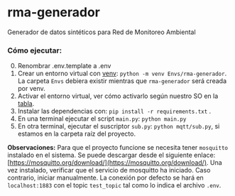 # rma-generador
Generador de datos sintéticos para Red de Monitoreo Ambiental

### Cómo ejecutar:
0. Renombrar .env.template a .env
1. Crear un entorno virtual con [venv](https://docs.python.org/3/library/venv.html): `python -m venv Envs/rma-generador`. La carpeta `Envs` debiera existir mientras que `rma-generador` será creada por venv.
2. Activar el entorno virtual, ver cómo activarlo según nuestro SO en la [tabla](https://docs.python.org/3/library/venv.html#how-venvs-work). 
3. Instalar las dependencias con: `pip install -r requirements.txt` .
4. En una terminal ejecutar el script `main.py`: `python main.py`
5. En otra terminal, ejecutar el suscriptor `sub.py`: `python mqtt/sub.py`, si estamos en la carpeta raíz del proyecto. 

**Observaciones:**
Para que el proyecto funcione se necesita tener `mosquitto` instalado en el sistema. Se puede descargar desde el siguiente enlace: [https://mosquitto.org/download/](https://mosquitto.org/download/). 
Una vez instalado, verificar que el servicio de mosquitto ha iniciado. Caso contrario, iniciar manualmente.
La conexión por defecto se hará en `localhost:1883` con el topic `test_topic` tal como lo indica el archivo `.env`. 

